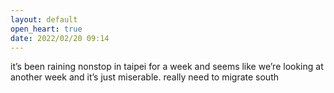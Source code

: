 ```yaml
---
layout: default
open_heart: true
date: 2022/02/20 09:14
---
```


it’s been raining nonstop in taipei for a week and seems like we’re looking at another week and it’s just miserable. really need to migrate south
